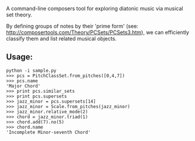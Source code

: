A command-line composers tool for exploring diatonic music via musical set theory.

By defining groups of notes by their 'prime form' (see: http://composertools.com/Theory/PCSets/PCSets3.htm), we can efficiently classify them and list related musical objects.

## Usage:
    python -i sample.py
    >>> pcs = PitchClassSet.from_pitches([0,4,7])
    >>> pcs.name
    'Major Chord'
    >>> print pcs.similar_sets
    >>> print pcs.supersets
    >>> jazz_minor = pcs.supersets[14]
    >>> jazz_minor = Scale.from_pitches(jazz_minor)
    >>> jazz_minor.relative_mode(2)
    >>> chord = jazz_minor.triad(1)
    >>> chord.add(7).no(5)
    >>> chord.name
    'Incomplete Minor-seventh Chord'
  
